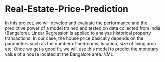 # Real-Estate-Price-Prediction

In this project, we will develop and evaluate the performance and the predictive power of a model trained and tested on data collected from India (Bangalore).
Linear Regression is applied to analyse historical property transactions. In our case, the house price basically depends on the parameters such as the number of bedrooms, location, size of living area etc.
Once we get a good fit, we will use this model to predict the monetary value of a house located at the Bangalore area.
//ML
